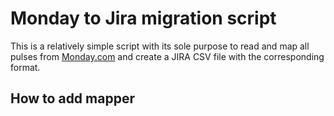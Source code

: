 # Monday to Jira migration script 
This is a relatively simple script with its sole purpose to read and map all pulses from [Monday.com](https://monday.com) and create a JIRA CSV file with the corresponding format.

## How to add mapper

